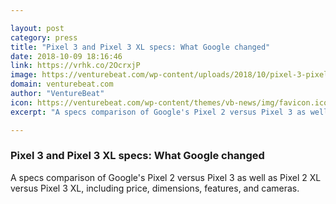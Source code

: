```yaml
---

layout: post
category: press
title: "Pixel 3 and Pixel 3 XL specs: What Google changed"
date: 2018-10-09 18:16:46
link: https://vrhk.co/2OcrxjP
image: https://venturebeat.com/wp-content/uploads/2018/10/pixel-3-pixel-3-xl-specs.png?fit=2500%2C1250&strip=all
domain: venturebeat.com
author: "VentureBeat"
icon: https://venturebeat.com/wp-content/themes/vb-news/img/favicon.ico
excerpt: "A specs comparison of Google's Pixel 2 versus Pixel 3 as well as Pixel 2 XL versus Pixel 3 XL, including price, dimensions, features, and cameras."

---
```


### Pixel 3 and Pixel 3 XL specs: What Google changed

A specs comparison of Google's Pixel 2 versus Pixel 3 as well as Pixel 2 XL versus Pixel 3 XL, including price, dimensions, features, and cameras.
